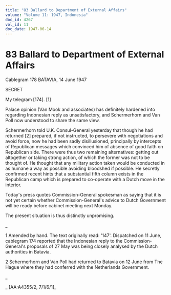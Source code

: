 ```yaml
---
title: "83 Ballard to Department of External Affairs"
volume: "Volume 11: 1947, Indonesia"
doc_id: 4267
vol_id: 11
doc_date: 1947-06-14
---
```


# 83 Ballard to Department of External Affairs

Cablegram 178 BATAVIA, 14 June 1947

SECRET

My telegram [174]. [1]

Palace opinion (Van Mook and associates) has definitely hardened into regarding Indonesian reply as unsatisfactory, and Schermerhorn and Van Poll now understood to share the same view.

Schermerhorn told U.K. Consul-General yesterday that though he had returned [2] prepared, if not instructed, to persevere with negotiations and avoid force, now he had been sadly disillusioned, principally by intercepts of Republican messages which convinced him of absence of good faith on Republican side. There were thus two remaining alternatives: getting out altogether or taking strong action, of which the former was not to be thought of. He thought that any military action taken would be conducted in as humane a way as possible avoiding bloodshed if possible. He secretly confirmed recent hints that a substantial fifth column exists in the Republican camp which is prepared to co-operate with a Dutch move in the interior.

Today's press quotes Commission-General spokesman as saying that it is not yet certain whether Commission-General's advice to Dutch Government will be ready before cabinet meeting next Monday.

The present situation is thus distinctly unpromising.

_

1 Amended by hand. The text originally read: '147'. Dispatched on 11 June, cablegram 174 reported that the Indonesian reply to the Commission-General's proposals of 27 May was being closely analysed by the Dutch authorities in Batavia.

2 Schermerhorn and Van Poll had returned to Batavia on 12 June from The Hague where they had conferred with the Netherlands Government.

_

_ [AA:A4355/2, 7/1/6/1]_
